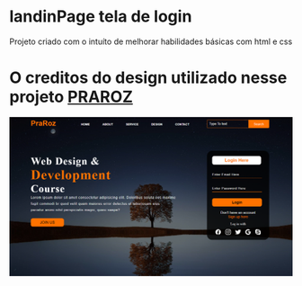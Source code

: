 # landinPage tela de login
Projeto criado com o intuíto de melhorar habilidades básicas com html e css

# O creditos do design utilizado nesse projeto [PRAROZ](https://www.youtube.com/watch?v=CQZxeoQeo5c)

![image preview](/preview.png)
